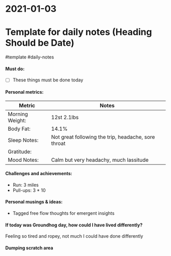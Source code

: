 # 2021-01-03

# Template for daily notes (Heading Should be Date)
#template #daily-notes

#### Must do:
- [ ] These things must be done today

#### Personal metrics:
| Metric | Notes |
|---|---|
| Morning Weight: | 12st 2.1lbs    |  
| Body Fat:               | 14.1% | 
| Sleep Notes:        | Not great following the trip, headache, sore throat | 
| Gratitude:			|     |
| Mood Notes:        |  Calm but very headachy, much lassitude | 

#### Challenges and achievements:
- Run: 3 miles
- Pull-ups: 3 * 10


#### Personal musings & ideas:
- Tagged free flow thoughts for emergent insights

#### If today was Groundhog day, how could I have lived differently?
Feeling so tired and ropey, not much I could have done differently

#### Dumping scratch area

